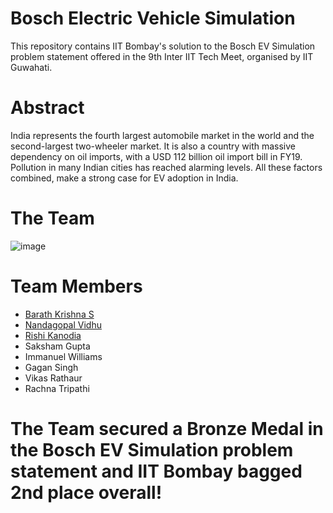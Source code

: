 # Bosch Electric Vehicle Simulation
This repository contains IIT Bombay's solution to the Bosch EV Simulation problem statement offered in the 9th Inter IIT Tech Meet, organised by IIT Guwahati.
# Abstract
India represents the fourth largest automobile market in the world and the second-largest two-wheeler
market. It is also a country with massive dependency on oil imports, with a USD 112 billion oil import bill in
FY19. Pollution in many Indian cities has reached alarming levels. All these factors combined, make a strong
case for EV adoption in India.
# The Team
![image](https://user-images.githubusercontent.com/66271214/114201039-6d5c8200-9973-11eb-8ea9-798960250d15.png)

# Team Members
- [Barath Krishna S](https://github.com/barathkrishna777)
- [Nandagopal Vidhu](https://github.com/nandagopal-iitb)
- [Rishi Kanodia](https://github.com/johnhamishwatson)
- Saksham Gupta
- Immanuel Williams
- Gagan Singh
- Vikas Rathaur
- Rachna Tripathi

# The Team secured a Bronze Medal in the Bosch EV Simulation problem statement and IIT Bombay bagged 2nd place overall!
